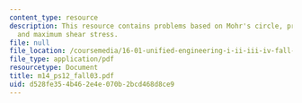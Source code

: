 ```yaml
---
content_type: resource
description: This resource contains problems based on Mohr's circle, principal stress,
  and maximum shear stress.
file: null
file_location: /coursemedia/16-01-unified-engineering-i-ii-iii-iv-fall-2005-spring-2006/d528fe354b462e4e070b2bcd468d8ce9_m14_ps12_fall03.pdf
file_type: application/pdf
resourcetype: Document
title: m14_ps12_fall03.pdf
uid: d528fe35-4b46-2e4e-070b-2bcd468d8ce9
---
```

